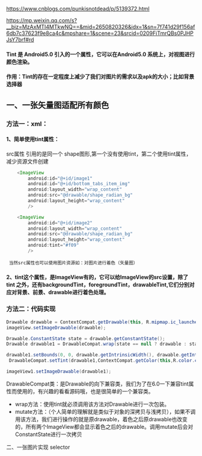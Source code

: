 
https://www.cnblogs.com/punkisnotdead/p/5139372.html

https://mp.weixin.qq.com/s?__biz=MzAxMTI4MTkwNQ==&mid=2650820326&idx=1&sn=7f741d29f156af6db7c37623f9e8ca4c&mpshare=1&scene=23&srcid=0209FiTmrQBs0PJHPJsY7brf#rd


#### Tint 是 Android5.0 引入的一个属性，它可以在Android5.0 系统上，对视图进行颜色渲染。

#### 作用：Tint的存在一定程度上减少了我们对图片的需求以及apk的大小；比如背景选择器



## 一、一张矢量图适配所有颜色  

### 方法一：xml：

#### 1、简单使用tint属性：

src属性 引用的是同一个 shape图形,第一个没有使用tint，第二个使用tint属性，减少资源文件创建

```Java
	<ImageView
	 	android:id="@+id/image1"
        android:id="@+id/bottom_tabs_item_img"
        android:layout_width="wrap_content"
        android:src="@drawable/shape_radian_bg"
        android:layout_height="wrap_content"
        />

    <ImageView
        android:id="@+id/image2"
        android:layout_width="wrap_content"
        android:src="@drawable/shape_radian_bg"
        android:layout_height="wrap_content"
        android:tint="#f09"
        />
```
     当然src属性也可以使用图片资源如：对图片进行着色（矢量图）

#### 2、tint这个属性，是ImageView有的，它可以给ImageView的src设置，除了tint 之外，还有backgroundTint，foregroundTint，drawableTint,它们分别对应对背景、前景、drawable进行着色处理。

### 方法二：代码实现

```Java
Drawable drawable = ContextCompat.getDrawable(this, R.mipmap.ic_launcher);
imageView.setImageDrawable(drawable);

Drawable.ConstantState state = drawable.getConstantState();
Drawable drawable1 = DrawableCompat.wrap(state == null ? drawable : state.newDrawable()).mutate();

drawable1.setBounds(0, 0, drawable.getIntrinsicWidth(), drawable.getIntrinsicHeight());
 DrawableCompat.setTint(drawable1,ContextCompat.getColor(this,R.color.colorAccent));

imageView1.setImageDrawable(drawable1);
```

DrawableCompat类：是Drawable的向下兼容类，我们为了在6.0一下兼容tint属性而使用的，有兴趣的看看源码哦，也是很简单的一个兼容类。

- wrap方法：使用tint就必须调用该方法对Drawable进行一次包装。
- mutate方法：（个人简单的理解就是类似于对象的深拷贝与浅拷贝），如果不调用该方法，我们进行操作的就是原drawable，着色之后原drawable也改变的，所有两个ImageView都会显示着色之后的drawable。调用mutate后会对ConstantState进行一次拷贝



二、一张图片实现 selector

